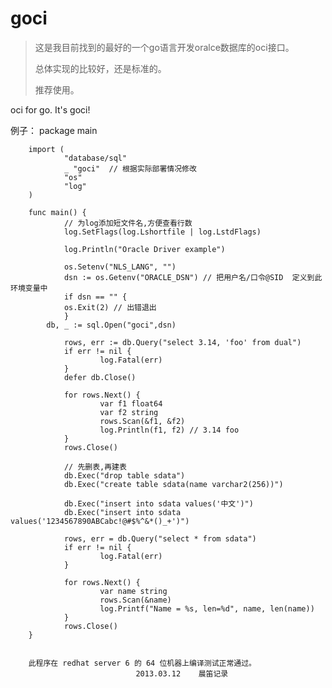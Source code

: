 goci
====
> 这是我目前找到的最好的一个go语言开发oralce数据库的oci接口。
>
> 总体实现的比较好，还是标准的。
>
> 推荐使用。

oci for go. It's goci!

例子：
        package main

        import (
                "database/sql"
                _ "goci"  // 根据实际部署情况修改
                "os"
                "log"
        )

        func main() {
                // 为log添加短文件名,方便查看行数
                log.SetFlags(log.Lshortfile | log.LstdFlags)

                log.Println("Oracle Driver example")

                os.Setenv("NLS_LANG", "")
                dsn := os.Getenv("ORACLE_DSN") // 把用户名/口令@SID  定义到此环境变量中
                if dsn == "" {
        		os.Exit(2) // 出错退出
                }
        	db, _ := sql.Open("goci",dsn)

                rows, err := db.Query("select 3.14, 'foo' from dual")
                if err != nil {
                        log.Fatal(err)
                }
                defer db.Close()

                for rows.Next() {
                        var f1 float64
                        var f2 string
                        rows.Scan(&f1, &f2)
                        log.Println(f1, f2) // 3.14 foo
                }
                rows.Close()

                // 先删表,再建表
                db.Exec("drop table sdata")
                db.Exec("create table sdata(name varchar2(256))")

                db.Exec("insert into sdata values('中文')")
                db.Exec("insert into sdata values('1234567890ABCabc!@#$%^&*()_+')")

                rows, err = db.Query("select * from sdata")
                if err != nil {
                        log.Fatal(err)
                }

                for rows.Next() {
                        var name string
                        rows.Scan(&name)
                        log.Printf("Name = %s, len=%d", name, len(name))
                }
                rows.Close()
        }


        此程序在 redhat server 6 的 64 位机器上编译测试正常通过。
                                2013.03.12    晨笛记录
